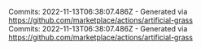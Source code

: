 Commits: 2022-11-13T06:38:07.486Z - Generated via https://github.com/marketplace/actions/artificial-grass
<br>
Commits: 2022-11-13T06:38:07.486Z - Generated via https://github.com/marketplace/actions/artificial-grass
<br>
